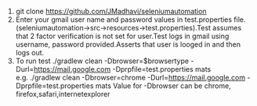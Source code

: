 1) git clone https://github.com/JMadhavi/seleniumautomation
2) Enter your gmail user name and password values in test.properties file.(seleniumautomation->src->resources->test.properties).Test assumes that 2 factor verification is not set for user.Test logs in gmail using username, password provided.Asserts that user is looged in and then logs out.
3) To run test ./gradlew clean -Dbrowser=$browsertype -Durl=https://mail.google.com -Dprpfile=test.properties mats   
  e.g. ./gradlew clean -Dbrowser=chrome -Durl=https://mail.google.com -Dprpfile=test.properties mats
  Value for -Dbrowser can be chrome, firefox,safari,internetexplorer
